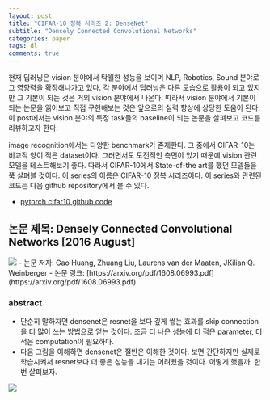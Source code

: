 ```yaml
---
layout: post
title: "CIFAR-10 정복 시리즈 2: DenseNet"
subtitle: "Densely Connected Convolutional Networks"
categories: paper
tags: dl
comments: true
---
```


현재 딥러닝은 vision 분야에서 탁월한 성능을 보이며 NLP, Robotics, Sound 분야로 그 영향력을 확장해나가고 있다. 각 분야에서 딥러닝은 다른 모습으로 활용이 되고 있지만 그 기본이 되는 것은 거의 vision 분야에서 나온다. 따라서 vision 분야에서 기본이 되는 논문을 읽어보고 직접 구현해보는 것은 앞으로의 실력 향상에 상당한 도움이 된다. 이 post에서는 vision 분야의 특정 task들의 baseline이 되는 논문을 살펴보고 코드를 리뷰하고자 한다. 

image recognition에서는 다양한 benchmark가 존재한다. 그 중에서 CIFAR-10는 비교적 양이 적은 dataset이다. 그러면서도 도전적인 측면이 있기 때문에 vision 관련 모델을 테스트해보기 좋다. 따라서 CIFAR-10에서 State-of-the art를 했던 모델들을 쭉 살펴볼 것이다. 이 series의 이름은 CIFAR-10 정복 시리즈이다. 이 series와 관련된 코드는 다음 github repository에서 볼 수 있다. 

- [pytorch cifar10 github code](https://github.com/dnddnjs/pytorch-cifar10) 


## 논문 제목: Densely Connected Convolutional Networks [2016 August]

<img src="https://www.dropbox.com/s/n7peav3s50ontg9/Screenshot%202018-10-11%2016.11.03.png?dl=1">
- 논문 저자: Gao Huang, Zhuang Liu, Laurens van der Maaten, JKilian Q. Weinberger
- 논문 링크: [https://arxiv.org/pdf/1608.06993.pdf](https://arxiv.org/pdf/1608.06993.pdf)


### abstract
- 단순히 말하자면 densenet은 resnet을 보다 깊게 쌓는 효과를 skip connection을 더 많이 쓰는 방법으로 얻는 것이다. 조금 더 나은 성능에 더 적은 parameter, 더 적은 computation이 필요하다.
- 다음 그림을 이해하면 densenet은 절반은 이해한 것이다. 보면 간단하지만 실제로 학습시켜서 resnet보다 더 좋은 성능을 내기는 어려웠을 것이다. 어떻게 했을까. 한 번 살펴보자.

<img src="https://www.dropbox.com/s/qlw9b3vad5osrqa/Screenshot%202018-10-11%2016.16.10.png?dl=1">
